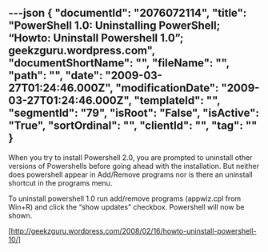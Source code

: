 ---json
{
  "documentId": "2076072114",
  "title": "PowerShell 1.0: Uninstalling PowerShell; “Howto: Uninstall Powershell 1.0”; geekzguru.wordpress.com",
  "documentShortName": "",
  "fileName": "",
  "path": "",
  "date": "2009-03-27T01:24:46.000Z",
  "modificationDate": "2009-03-27T01:24:46.000Z",
  "templateId": "",
  "segmentId": "79",
  "isRoot": "False",
  "isActive": "True",
  "sortOrdinal": "",
  "clientId": "",
  "tag": ""
}
---

When you try to install Powershell 2.0, you are prompted to uninstall other versions of Powershells before going ahead with the installation. But neither does powershell appear in Add/Remove programs nor is there an uninstall shortcut in the programs menu.

To uninstall powershell 1.0 run add/remove programs (appwiz.cpl from Win+R) and click the “show updates” checkbox. Powershell will now be shown.

[http://geekzguru.wordpress.com/2008/02/16/howto-uninstall-powershell-10/]
